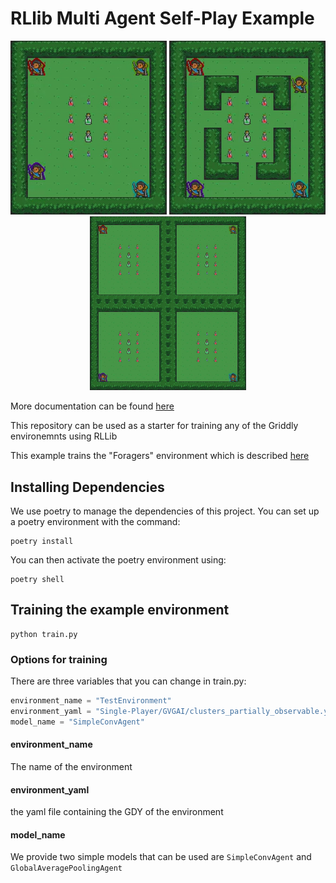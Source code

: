# RLlib Multi Agent Self-Play Example

<div style="text-align: center">
    <img src="./assets/level_0.gif" width="250" />
    <img src="./assets/level_1.gif" width="250" />
    <img src="./assets/level_2.gif" width="250" />
</div>

More documentation can be found [here](https://griddly.readthedocs.io/en/latest/rllib/multi-agent/index.html)

This repository can be used as a starter for training any of the Griddly environemnts using RLLib

This example trains the "Foragers" environment which is described [here](https://griddly.readthedocs.io/en/latest/games/Partially_Observable_Clusters/index.html)

## Installing Dependencies

We use poetry to manage the dependencies of this project. You can set up a poetry environment with the command:

```commandline
poetry install
```

You can then activate the poetry environment using:

```commandline
poetry shell
```

## Training the example environment

```commandline
python train.py
```

### Options for training

There are three variables that you can change in train.py:

```python
environment_name = "TestEnvironment"
environment_yaml = "Single-Player/GVGAI/clusters_partially_observable.yaml"
model_name = "SimpleConvAgent"
```

#### environment_name

The name of the environment

#### environment_yaml

the yaml file containing the GDY of the environment

#### model_name

We provide two simple models that can be used are `SimpleConvAgent` and `GlobalAveragePoolingAgent`


